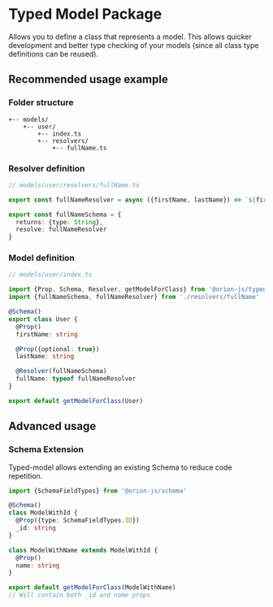 # Typed Model Package

Allows you to define a class that represents a model. This allows quicker development and better type checking of your models (since all class type definitions can be reused).

## Recommended usage example

### Folder structure

```
+-- models/
    +-- user/
        +-- index.ts
        +-- resolvers/
            +-- fullName.ts
```

### Resolver definition

```typescript
// models/user/resolvers/fullName.ts

export const fullNameResolver = async ({firstName, lastName}) => `${firstName} ${lastName}`

export const fullNameSchema = {
  returns: {type: String},
  resolve: fullNameResolver
}
```

### Model definition

```typescript
// models/user/index.ts

import {Prop, Schema, Resolver, getModelForClass} from '@orion-js/typed-model'
import {fullNameSchema, fullNameResolver} from './resolvers/fullName'

@Schema()
export class User {
  @Prop()
  firstName: string

  @Prop({optional: true})
  lastName: string

  @Resolver(fullNameSchema)
  fullName: typeof fullNameResolver
}

export default getModelForClass(User)
```

## Advanced usage

### Schema Extension

Typed-model allows extending an existing Schema to reduce code repetition.

```typescript
import {SchemaFieldTypes} from '@orion-js/schema'

@Schema()
class ModelWithId {
  @Prop({type: SchemaFieldTypes.ID})
  _id: string
}

class ModelWithName extends ModelWithId {
  @Prop()
  name: string
}

export default getModelForClass(ModelWithName)
// Will contain both _id and name props
```

